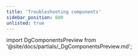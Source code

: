 ```yaml
---
title: 'Troubleshooting components'
sidebar_position: 600
unlisted: true
---
```

import DgComponentsPreview from '@site/docs/partials/\_DgComponentsPreview.md';

<DgComponentsPreview />
